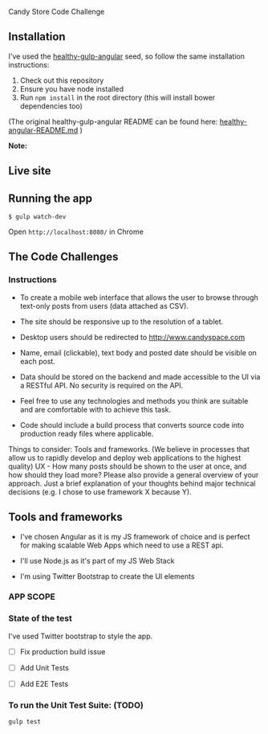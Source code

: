 Candy Store Code Challenge


## Installation

I've used the [healthy-gulp-angular](https://github.com/paislee/healthy-gulp-angular) seed, so follow the same installation instructions:

1. Check out this repository
2. Ensure you have node installed
3. Run `npm install` in the root directory (this will install bower dependencies too)


(The original healthy-gulp-angular README can be found here: [healthy-angular-README.md](healthy-angular-README.md) )

**Note:**




## Live site



## Running the app

```
$ gulp watch-dev
```

Open `http://localhost:8080/` in Chrome

## The Code Challenges


### Instructions

- To create a mobile web interface that allows the user to browse through text-only posts from users (data attached as CSV).

- The site should be responsive up to the resolution of a tablet.

- Desktop users should be redirected to http://www.candyspace.com

- Name, email (clickable), text body and posted date should be visible on each post.

- Data should be stored on the backend and made accessible to the UI via a RESTful API. No security is required on the API.

- Feel free to use any technologies and methods you think are suitable and are comfortable with to achieve this task.

- Code should include a build process that converts source code into production ready files where applicable.

Things to consider:
Tools and frameworks. (We believe in processes that allow us to rapidly develop and deploy web applications to the highest quality)
UX - How many posts should be shown to the user at once, and how should they load more?
Please also provide a general overview of your approach. Just a brief explanation of your thoughts behind major technical decisions (e.g. I chose to use framework X because Y).


## Tools and frameworks

- I've chosen Angular as it is my JS framework of choice and is perfect for making scalable Web Apps which need to use a REST api.

- I'll use Node.js as it's part of my JS Web Stack

- I'm using Twitter Bootstrap to create the UI elements





### APP SCOPE





### State of the test

I've used Twitter bootstrap to style the app.

* [ ] Fix production build issue

* [ ] Add Unit Tests

* [ ] Add E2E Tests



### To run the Unit Test Suite: (TODO)

`gulp test`
